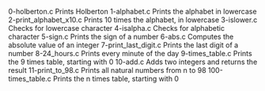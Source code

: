 0-holberton.c	       Prints Holberton
1-alphabet.c	       Prints the alphabet in lowercase
2-print_alphabet_x10.c Prints 10 times the alphabet, in lowercase
3-islower.c	       Checks for lowercase character
4-isalpha.c	       Checks for alphabetic character
5-sign.c	       Prints the sign of a number
6-abs.c		       Computes the absolute value of an integer
7-print_last_digit.c   Prints the last digit of a number
8-24_hours.c	       Prints every minute of the day
9-times_table.c	       Prints the 9 times table, starting with 0
10-add.c	       Adds two integers and returns the result
11-print_to_98.c       Prints all natural numbers from n to 98
100-times_table.c      Prints the n times table, starting with 0